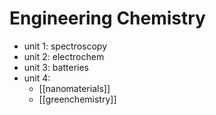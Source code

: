 # Engineering Chemistry

- unit 1: spectroscopy
- unit 2: electrochem
- unit 3: batteries
- unit 4:
    - [[nanomaterials]]
    - [[greenchemistry]]

